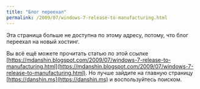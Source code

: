 ```yaml
---
title: "Блог переехал"
permalink: /2009/07/windows-7-release-to-manufacturing.html
---
```

Эта страница больше не доступна по этому адресу, потому, что блог переехал на новый хостинг.

Вы всё ещё можете прочитать статью по этой ссылке [https://mdanshin.blogspot.com/2009/07/windows-7-release-to-manufacturing.html](https://mdanshin.blogspot.com/2009/07/windows-7-release-to-manufacturing.html). Но лучше зайдите на главную страницу [https://danshin.ms](https://danshin.ms) и воспользуйтесь поиском.